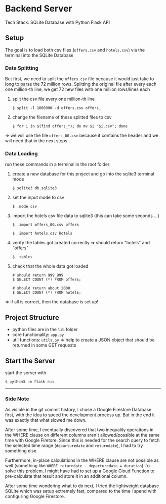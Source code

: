 # Backend Server
Tech Stack: SQLite Database with Python Flask API


## Setup

The goal is to load both csv files (`offers.csv` and `hotels.csv`) via the terminal into the SQLite Database

### Data Splitting
But first, we need to split the `offers.csv` file because it would just take to long to parse the 72 million rows. Splitting the original file after every each one million-th line, we get 72 new files with one million rows/lines each
1. split the csv file every one million-th line
    ```
    $ split -l 1000000 -d offers.csv offers_
    ```
2. change the filename of these splitted files to csv
    ```
    $ for i in $(find offers_*); do mv $i "$i.csv"; done
    ```
=> we will use the file `offers_00.csv` because it contains the header and we will need that in the next steps

### Data Loading
run these commands in a terminal in the root folder:

1. create a new database for this project and go into the sqlite3 terminal mode
    ```
    $ sqlite3 db.sqlite3
    ```
2. set the input mode to csv
    ```
    $ .mode csv
    ```
3. import the hotels csv file data to sqlite3 (this can take some seconds ...)
    ```
    $ .import offers_00.csv offers
    
    $ .import hotels.csv hotels
    ```
4. verify the tables got created correctly => should return "hotels" and "offers"
    ```
    $ .tables
    ```
5. check that the whole data got loaded
    ```
    # should return 999_999
    $ SELECT COUNT (*) FROM offers;

    # should return about 2000
    $ SELECT COUNT (*) FROM hotels;
    ```
=> if all is correct, then the database is set up!

## Project Structure
- python files are in the `lib` folder
- core functionality: `app.py`
- util functions: `utils.py` => help to create a JSON object that should be returned in some GET requests

## Start the Server
start the server with 
```
$ python3 -m flask run
```

---
### Side Note
As visible in the git commit history, I chose a Google Firestore Database first, with the idea to speed the development process up. 
But in the end it was exactly that what slowed me down.

After some time, I eventually discovered that two inequality operations in the WHERE clause on different columns aren't allowed/possible at the same time with Google Firetore. Since this is needed for the search query to fetch the selected time range (`departuredate` and `returndate`), I had to try something else.

Furthermore, in-place calculations in the WHERE clause are not possible as well (something like `WHERE returndate - departuredate = duration`)
To solve this problem, I might have had to set up a Google Cloud Function to pre-calculate that result and store it in an additional column.

After some time wondering what to do next, I tried the lightweight database SQLite which was setup extremely fast, compared to the time I spend with configuring Google Firestore.
